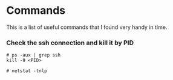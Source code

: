 # Commands

This is a list of useful commands that I found very handy in time. 

### Check the ssh connection and kill it by PID

```
# ps -aux | grep ssh
kill -9 <PID>
```

```
# netstat -tnlp
```
